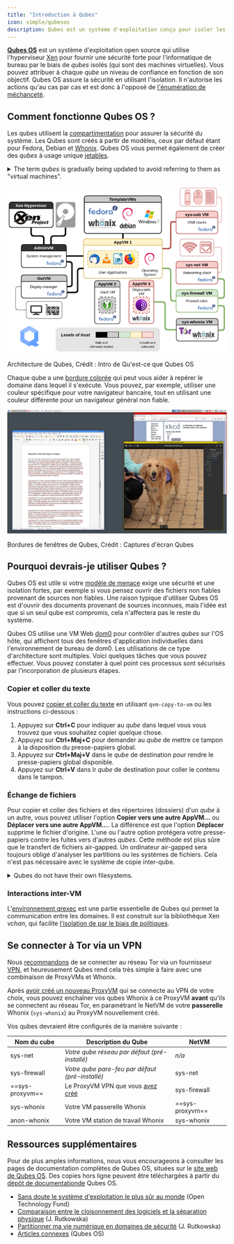 ```yaml
---
title: "Introduction à Qubes"
icon: simple/qubesos
description: Qubes est un système d'exploitation conçu pour isoler les applications au sein de *qubes* (anciennement "VMs") afin d'améliorer la sécurité.
---
```


[**Qubes OS**](../desktop.md#qubes-os) est un système d'exploitation open source qui utilise l'hyperviseur [Xen](https://fr.wikipedia.org/wiki/Xen) pour fournir une sécurité forte pour l'informatique de bureau par le biais de *qubes* isolés (qui sont des machines virtuelles). Vous pouvez attribuer à chaque *qube* un niveau de confiance en fonction de son objectif. Qubes OS assure la sécurité en utilisant l'isolation. Il n'autorise les actions qu'au cas par cas et est donc à l'opposé de [l'énumération de méchanceté](https://www.ranum.com/security/computer_security/editorials/dumb/).

## Comment fonctionne Qubes OS ?

Les qubes utilisent la [compartimentation](https://www.qubes-os.org/intro/) pour assurer la sécurité du système. Les Qubes sont créés à partir de modèles, ceux par défaut étant pour Fedora, Debian et [Whonix](../desktop.md#whonix). Qubes OS vous permet également de créer des *qubes* à usage unique [jetables](https://www.qubes-os.org/doc/how-to-use-disposables/).

<details class="note" markdown>
<summary>The term <em>qubes</em> is gradually being updated to avoid referring to them as "virtual machines".</summary>

Certaines des informations présentées ici et dans la documentation du système d'exploitation Qubes OS peuvent être contradictoires, car le terme "appVM" est progressivement remplacé par "qube". Les qubes ne sont pas des machines virtuelles à part entière, mais ils conservent des fonctionnalités similaires à celles des VMs.

</details>

![Architecture de Qubes](../assets/img/qubes/qubes-trust-level-architecture.png)
<figcaption>Architecture de Qubes, Crédit : Intro de Qu'est-ce que Qubes OS</figcaption>

Chaque qube a une [bordure colorée](https://www.qubes-os.org/screenshots/) qui peut vous aider à repérer le domaine dans lequel il s'exécute. Vous pouvez, par exemple, utiliser une couleur spécifique pour votre navigateur bancaire, tout en utilisant une couleur différente pour un navigateur général non fiable.

![Bordure colorée](../assets/img/qubes/r4.0-xfce-three-domains-at-work.png)
<figcaption>Bordures de fenêtres de Qubes, Crédit : Captures d'écran Qubes</figcaption>

## Pourquoi devrais-je utiliser Qubes ?

Qubes OS est utile si votre [modèle de menace](../basics/threat-modeling.md) exige une sécurité et une isolation fortes, par exemple si vous pensez ouvrir des fichiers non fiables provenant de sources non fiables. Une raison typique d'utiliser Qubes OS est d'ouvrir des documents provenant de sources inconnues, mais l'idée est que si un seul qube est compromis, cela n'affectera pas le reste du système.

Qubes OS utilise une VM Web [dom0](https://wiki.xenproject.org/wiki/Dom0) pour contrôler d'autres *qubes* sur l'OS hôte, qui affichent tous des fenêtres d'application individuelles dans l'environnement de bureau de dom0. Les utilisations de ce type d'architecture sont multiples. Voici quelques tâches que vous pouvez effectuer. Vous pouvez constater à quel point ces processus sont sécurisés par l'incorporation de plusieurs étapes.

### Copier et coller du texte

Vous pouvez [copier et coller du texte](https://www.qubes-os.org/doc/how-to-copy-and-paste-text/) en utilisant `qvm-copy-to-vm` ou les instructions ci-dessous :

1. Appuyez sur **Ctrl+C** pour indiquer au *qube* dans lequel vous vous trouvez que vous souhaitez copier quelque chose.
2. Appuyez sur **Ctrl+Maj+C** pour demander au *qube* de mettre ce tampon à la disposition du presse-papiers global.
3. Appuyez sur **Ctrl+Maj+V** dans le *qube* de destination pour rendre le presse-papiers global disponible.
4. Appuyez sur **Ctrl+V** dans lr *qube* de destination pour coller le contenu dans le tampon.

### Échange de fichiers

Pour copier et coller des fichiers et des répertoires (dossiers) d'un *qube* à un autre, vous pouvez utiliser l'option **Copier vers une autre AppVM...** ou **Déplacer vers une autre AppVM...**. La différence est que l'option **Déplacer** supprime le fichier d'origine. L'une ou l'autre option protégera votre presse-papiers contre les fuites vers d'autres *qubes*. Cette méthode est plus sûre que le transfert de fichiers air-gapped. Un ordinateur air-gapped sera toujours obligé d'analyser les partitions ou les systèmes de fichiers. Cela n'est pas nécessaire avec le système de copie inter-qube.

<details class="note" markdown>
<summary>Qubes do not have their own filesystems.</summary>

You can [copy and move files](https://www.qubes-os.org/doc/how-to-copy-and-move-files/) between *qubes*. Ce faisant, les changements ne sont pas immédiats et peuvent être facilement annulés en cas d'accident. When you run a *qube*, it does not have a persistent filesystem. Vous pouvez créer et supprimer des fichiers, mais ces modifications sont éphémères.

</details>

### Interactions inter-VM

L'[environnement qrexec](https://www.qubes-os.org/doc/qrexec/) est une partie essentielle de Qubes qui permet la communication entre les domaines. Il est construit sur la bibliothèque Xen *vchan*, qui facilite [l'isolation de par le biais de politiques](https://www.qubes-os.org/news/2020/06/22/new-qrexec-policy-system/).

## Se connecter à Tor via un VPN

Nous [recommandons](../advanced/tor-overview.md) de se connecter au réseau Tor via un fournisseur [VPN](../vpn.md), et heureusement Qubes rend cela très simple à faire avec une combinaison de ProxyVMs et Whonix.

Après [avoir créé un nouveau ProxyVM](https://github.com/Qubes-Community/Contents/blob/master/docs/configuration/vpn.md) qui se connecte au VPN de votre choix, vous pouvez enchaîner vos qubes Whonix à ce ProxyVM **avant** qu'ils se connectent au réseau Tor, en paramétrant le NetVM de votre **passerelle** Whonix (`sys-whonix`) au ProxyVM nouvellement créé.

Vos qubes devraient être configurés de la manière suivante :

| Nom du cube     | Description du Qube                                                                                                    | NetVM           |
| --------------- | ---------------------------------------------------------------------------------------------------------------------- | --------------- |
| sys-net         | *Votre qube réseau par défaut (pré-installé)*                                                                          | *n/a*           |
| sys-firewall    | *Votre qube pare-feu par défaut (pré-installé)*                                                                        | sys-net         |
| ==sys-proxyvm== | Le ProxyVM VPN que vous [avez créé](https://github.com/Qubes-Community/Contents/blob/master/docs/configuration/vpn.md) | sys-firewall    |
| sys-whonix      | Votre VM passerelle Whonix                                                                                             | ==sys-proxyvm== |
| anon-whonix     | Votre VM station de travail Whonix                                                                                     | sys-whonix      |

## Ressources supplémentaires

Pour de plus amples informations, nous vous encourageons à consulter les pages de documentation complètes de Qubes OS, situées sur le [site web de Qubes OS](https://www.qubes-os.org/doc/). Des copies hors ligne peuvent être téléchargées à partir du [dépôt de documentationde](https://github.com/QubesOS/qubes-doc) Qubes OS.

- [Sans doute le système d'exploitation le plus sûr au monde](https://www.opentech.fund/news/qubes-os-arguably-the-worlds-most-secure-operating-system-motherboard/) (Open Technology Fund)
- [Comparaison entre le cloisonnement des logiciels et la séparation physique](https://invisiblethingslab.com/resources/2014/Software_compartmentalization_vs_physical_separation.pdf) (J. Rutkowska)
- [Partitionner ma vie numérique en domaines de sécurité](https://blog.invisiblethings.org/2011/03/13/partitioning-my-digital-life-into.html) (J. Rutkowska)
- [Articles connexes](https://www.qubes-os.org/news/categories/#articles) (Qubes OS)
